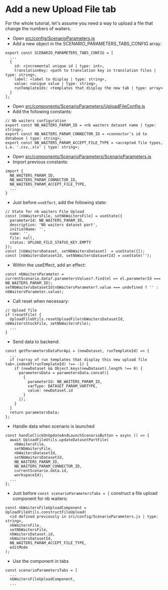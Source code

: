 # Add a new Upload File tab

For the whole tutorial, let's assume you need a way to upload a file that change the numbers of waiters.

- Open [src/config/ScenarioParameters.js](../src/config/ScenarioParameters.js)
- Add a new object in the SCENARIO_PARAMETERS_TABS_CONFIG array:
```
export const SCENARIO_PARAMETERS_TABS_CONFIG = [
  ...
  {
    id: <incremental unique id | type: int>,
    translationKey: <path to translation key in translation files | type: string>,
    label: <label to display | type: string>,
    value: <unique value | type: string>,
    runTemplateIds: <templates that display the new tab | type: array>
  }
];
```


- Open [src/components/ScenarioParameters/UploadFileConfig.js](../src/components/ScenarioParameters/UploadFileConfig.js)
- Add the following constants:
```
// Nb waiters configuration
export const NB_WAITERS_PARAM_ID = <nb waiters dataset name | type: string>;
export const NB_WAITERS_PARAM_CONNECTOR_ID = <connector's id to database | type: string>;
export const NB_WAITERS_PARAM_ACCEPT_FILE_TYPE = <accepted file types, i.e. '.csv,.xls' | type: string>;
```


- Open [src/components/ScenarioParameters/ScenarioParameters.js](../src/components/ScenarioParameters/ScenarioParameters.js)
- Import previous constants:
```
import {
  NB_WAITERS_PARAM_ID,
  NB_WAITERS_PARAM_CONNECTOR_ID,
  NB_WAITERS_PARAM_ACCEPT_FILE_TYPE,
  ...
}
```


- Just before `useEfect`, add the following state:
```
// State for nb waiters File Upload
const [nbWaitersFile, setNbWaitersFile] = useState({
  parameterId: NB_WAITERS_PARAM_ID,
  description: 'Nb waiters dataset part',
  initialName: '',
  name: '',
  file: null,
  status: UPLOAD_FILE_STATUS_KEY.EMPTY
});
const [nbWaitersDataset, setNbWaitersDataset]  = useState({});
const [nbWaitersDatasetId, setNbWaitersDatasetId] = useState('');
```


- Within the useEffect, add an effect:
```
const nbWaitersParameter = currentScenario.data?.parametersValues?.find(el => el.parameterId === NB_WAITERS_PARAM_ID);
setNbWaitersDatasetId(nbWaitersParameter?.value === undefined ? '' : nbWaitersParameter.value);
```

- Call reset when necessary:
```
// Upload file
if (resetFile) {
  UploadFileUtils.resetUploadFile(nbWaitersDatasetId, nbWaitersStockFile, setNbWaitersFile);
  ...
}
```


- Send data to backend:
```
const getParametersDataForApi = (newDataset, runTemplateId) => {
  ...
  if (<array of run templates that display this new upload file tab>.indexOf(runTemplateId) !== -1) {
    if (newDataset && Object.keys(newDataset).length !== 0) {
      parametersData = parametersData.concat([
        {
          parameterId: NB_WAITERS_PARAM_ID,
          varType: DATASET_PARAM_VARTYPE,
          value: newDataset.id
        }
      ]);
    }
  }
  return parametersData;
};
```


- Handle data when scenario is launched
```
const handleClickOnUpdateAndLaunchScenarioButton = async () => {
  await UploadFileUtils.updateDatasetPartFile(
    nbWaitersFile,
    setNbWaitersFile,
    nbWaitersDatasetId,
    setNbWaitersDatasetId,
    NB_WAITERS_PARAM_ID,
    NB_WAITERS_PARAM_CONNECTOR_ID,
    currentScenario.data.id,
    workspaceId);
  ...
};
```


- Just before `const scenarioParametersTabs = [` construct a file upload component for nb waiters:
```
const nbWaitersFileUploadComponent = UploadFileUtils.constructFileUpload(
  <id defined previously in src/config/ScenarioParameters.js | type: string>,
  nbWaitersFile,
  setNbWaitersFile,
  nbWaitersDataset.id,
  nbWaitersDatasetId,
  NB_WAITERS_PARAM_ACCEPT_FILE_TYPE,
  editMode
);
```

- Use the component in tabs
```
const scenarioParametersTabs = [
  ...
  nbWaitersFileUploadComponent,
  ...
```
